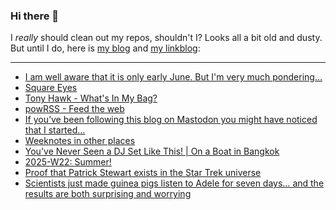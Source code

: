 ### Hi there 👋

I _really_ should clean out my repos, shouldn't I? Looks all a bit old and dusty. But until I do, here is [my blog](https://lostfocus.de/) and [my linkblog](https://dominikschwind.com/links):

--- 

<!-- POST-LIST:START -->
- [I am well aware that it is only early June. But I&#39;m very much pondering…](https://lostfocus.de/2025/06/07/234728/)
- [Square Eyes](https://lostfocus.de/2025/06/03/square-eyes/)
- [Tony Hawk - What&#39;s In My Bag?](https://www.youtube.com/watch?v=l4zSZtYPPlo)
- [powRSS - Feed the web](https://powrss.com/)
- [If you’ve been following this blog on Mastodon you might have noticed that I started…](https://lostfocus.de/2025/06/02/234686/)
- [Weeknotes in other places](https://lostfocus.de/2025/06/02/weeknotes-in-other-places/)
- [You&#39;ve Never Seen a DJ Set Like This! | On a Boat in Bangkok](https://www.youtube.com/watch?v=z-t1rsnF-xM)
- [2025-W22: Summer!](https://lostfocus.de/2025/06/01/2025-w22-summer/)
- [Proof that Patrick Stewart exists in the Star Trek universe](https://ironicsans.ghost.io/proof-that-patrick-stewart-exists-in-the-star-trek-universe/)
- [Scientists just made guinea pigs listen to Adele for seven days… and the results are both surprising and worrying](https://www.musicradar.com/music-tech/scientists-just-made-guinea-pigs-listen-to-adele-for-seven-days-and-the-results-are-both-surprising-and-worrying)
<!-- POST-LIST:END -->

<!--
**lostfocus/lostfocus** is a ✨ _special_ ✨ repository because its `README.md` (this file) appears on your GitHub profile.

Here are some ideas to get you started:

- 🔭 I’m currently working on ...
- 🌱 I’m currently learning ...
- 👯 I’m looking to collaborate on ...
- 🤔 I’m looking for help with ...
- 💬 Ask me about ...
- 📫 How to reach me: ...
- 😄 Pronouns: ...
- ⚡ Fun fact: ...
-->

